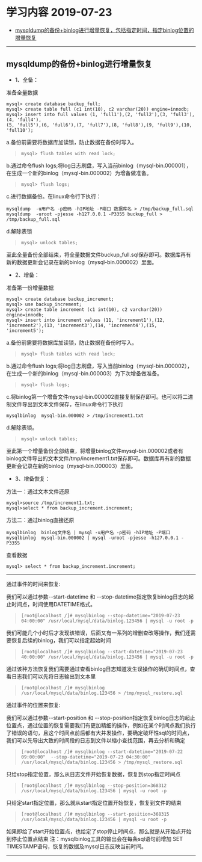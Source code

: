 # 学习内容 2019-07-23
- [mysqldump的备份+binlog进行增量恢复，包括指定时间，指定binlog位置的增量恢复](#mysqldump的备份+binlog进行增量恢复)
---
## mysqldump的备份+binlog进行增量恢复
- 1、全备：

准备全量数据  

    mysql> create database backup_full;
    mysql> create table full (c1 int(10), c2 varchar(20)) engine=innodb;
    mysql> insert into full values (1, 'full1'),(2, 'full2'),(3, 'full3'),(4, 'full4'),
    (5, 'full5'),(6, 'full6'),(7, 'full7'),(8, 'full8'),(9, 'full9'),(10, 'full10');

a.备份前需要将数据库加读锁，防止数据在备份时写入。

>`mysql> flush tables with read lock;`

b.通过命令flush logs;将log日志刷盘，写入当前binlog（mysql-bin.000001），在生成一个新的binlog（mysql-bin.000002）为增备做准备。

>`mysql> flush logs;`

c.进行数据备份。在linux命令行下执行：

    mysqldump  -u用户名 -p密码 -hIP地址 -P端口 数据库名 > /tmp/backup_full.sql
    mysqldump  -uroot -pjesse -h127.0.0.1 -P3355 buckup_full > /tmp/backup_full.sql

d.解除表锁

>`mysql> unlock tables;`

至此全量备份全部结束，将全量数据文件buckup_full.sql保存即可。数据库再有新的数据更新会记录在新的binlog（mysql-bin.000002）里面。

- 2、增备：

准备第一份增量数据

    mysql> create database backup_increment;
    mysql> use backup_increment;
    mysql> create table increment (c1 int(10), c2 varchar(20)) engine=innodb;
    mysql> insert into increment values (11, 'increment1'),(12, 'increment2'),(13, 'increment3'),(14, 'increment4'),(15, 'increment5');

a.备份前需要将数据库加读锁，防止数据在备份时写入。

>`mysql> flush tables with read lock;`

b.通过命令flush logs;将log日志刷盘，写入当前binlog（mysql-bin.000002），在生成一个新的binlog（mysql-bin.000003）为下次增备做准备。

>`mysql> flush logs;`

c.将binlog第一个增备文件mysql-bin.000002直接复制保存即可。也可以将二进制文件导出到文本文件保存，在linux命令行下执行

    mysqlbinlog  mysql-bin.000002 > /tmp/increment1.txt
d.解除表锁。

>`mysql> unlock tables;`

至此第一个增量备份全部结束，将增量binlog文件mysql-bin.000002或者有binlog文件导出的文本文件/tmp/increment1.txt保存即可。数据库再有新的数据更新会记录在新的binlog（mysql-bin.000003）里面。

- 3、增备恢复：

方法一：通过文本文件还原

    mysql>source /tmp/increment1.txt;
    mysql>select * from backup_increment.increment;

方法二：通过binlog直接还原

    mysqlbinlog  binlog文件名 | mysql -u用户名 -p密码 -hIP地址 -P端口
    mysqlbinlog  mysql-bin.000002 | mysql -uroot -pjesse -h127.0.0.1 -P3355

查看数据


    mysql> select * from backup_increment.increment;

---
通过事件的时间来恢复:  

我们可以通过参数--start-datetime 和 --stop-datetime指定恢复binlog日志的起止时间点，时间使用DATETIME格式。

>`[root@localhost /]# mysqlbinlog --stop-datetime="2019-07-23 04:00:00" /usr/local/mysql/data/binlog.123456 | mysql -u root -p`

我们可能几个小时后才发现该错误，后面又有一系列的增删查改等操作，我们还需要恢复后续的binlog，我们可以指定起始时间

>`[root@localhost /]# mysqlbinlog --start-datetime="2019-07-23 40:00:00" /usr/local/mysql/data/binlog.123456 | mysql -u root -p`

通过该种方法恢复我们需要通过查看binlog日志知道发生误操作的确切时间点，查看日志我们可以先将日志输出到文本里

>`[root@localhost /]# mysqlbinlog /usr/local/mysql/data/binlog.123456 > /tmp/mysql_restore.sql`

通过事件的位置来恢复:

我们可以通过参数--start-position 和 --stop-position指定恢复binlog日志的起止位置点，通过位置的恢复需要我们有更加精细的操作，例如在某个时间点我们执行了错误的语句，且这个时间点前后都有大并发操作，要确定破坏性sql的时间点，我们可以先导出大致的时间段的日志到文件以缩小查找范围，再去分析和确定

>`[root@localhost /]# mysqlbinlog --start-datetime="2019-07-22 09:00:00"  --stop-datetime="2019-07-23 04:30:00" /usr/local/mysql/data/binlog.123456 > /tmp/mysql_restore.sql`

只给stop指定位置，那么从日志文件开始恢复数据，恢复到stop指定时间点
>`[root@localhost /]# mysqlbinlog --stop-position=368312 /usr/local/mysql/data/binlog.123456 | mysql -u root -p`

只给定start指定位置，那么就从start指定位置开始恢复，恢复到文件的结束
>`[root@localhost /]# mysqlbinlog --start-position=368315 /usr/local/mysql/data/binlog.123456 | mysql -u root -p`

如果即给了start开始位置点，也给定了stop停止时间点，那么就是从开始点开始到停止位置点结束
注：mysqlbinlog工具的输出会在每条sql语句前增加 SET TIMESTAMP语句，恢复的数据及mysql日志反映当前时间。

---




















